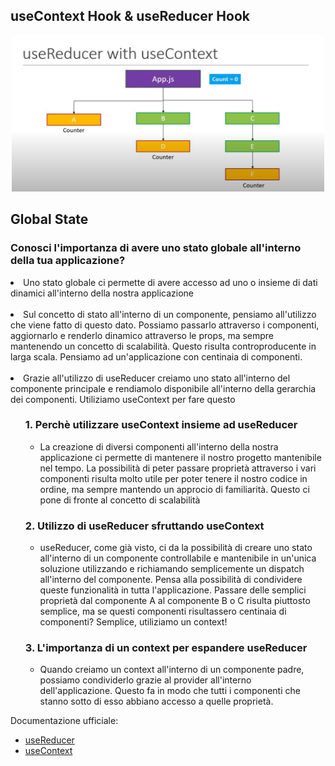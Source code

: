 ## useContext Hook & useReducer Hook

<div align="center">
    <img src="src/assets/useContext&useReducer.png" alt="useContext&useReducer" width="500" height="250">
</div>

## Global State 
### Conosci l'importanza di avere uno stato globale all'interno della tua applicazione? 
<ul style="list-style-type: none;">

</ul>
    <li>
            Uno stato globale ci permette di avere accesso ad uno o insieme di dati dinamici all'interno della nostra applicazione
        </li>
        <br/>
        <li>
            Sul concetto di stato all'interno di un componente, pensiamo all'utilizzo che viene fatto di questo dato. Possiamo passarlo 
            attraverso i componenti, aggiornarlo e renderlo dinamico attraverso le props, ma sempre mantenendo un concetto di scalabilità.
            Questo risulta controproducente in larga scala. Pensiamo ad un'applicazione con centinaia di componenti.
        </li>
        <br/>
        <li>
            Grazie all'utilizzo di useReducer creiamo uno stato all'interno del componente principale e rendiamolo disponibile all'interno 
            della gerarchia dei componenti. Utiliziamo useContext per fare questo
        </li>
        
</ul>

<ul
    <li><h3>1. Perchè utilizzare useContext insieme ad useReducer</h3></li>
    <ul>
        <li>
            La creazione di diversi componenti all'interno della nostra applicazione ci permette di mantenere il nostro progetto
           mantenibile nel tempo. La possibilità di peter passare proprietà attraverso i vari componenti risulta molto utile
           per poter tenere il nostro codice in ordine, ma sempre mantendo un approcio di familiarità.
           Questo ci pone di fronte al concetto di scalabilità
        </li>
     </ul>
</ul>

<ul
    <li><h3>2. Utilizzo di useReducer sfruttando useContext</h3></li>
    <ul>
        <li>
            useReducer, come già visto, ci da la possibilità di creare uno stato all'interno di un componente controllabile
           e mantenibile in un'unica soluzione utilizzando e richiamando semplicemente un dispatch all'interno del componente.
           Pensa alla possibilità di condividere queste funzionalità in tutta l'applicazione.
           Passare delle semplici proprietà dal componente A al componente B o C risulta piuttosto semplice,
           ma se questi componenti
           risultassero centinaia di componenti? Semplice, utiliziamo un context!
        </li>
     </ul>
</ul>

<ul
    <li><h3>3. L'importanza di un context per espandere useReducer</h3></li>
    <ul>
        <li>
            Quando creiamo un context all'interno di un componente padre, possiamo condividerlo grazie al provider
            all'interno dell'applicazione. Questo fa in modo che tutti i componenti che stanno sotto di esso abbiano accesso
            a quelle proprietà. 
        </li>
     </ul>
</ul>


Documentazione ufficiale:
- [useReducer](https://react.dev/reference/react/useReducer)
- [useContext](https://react.dev/reference/react/useContext)
